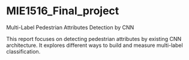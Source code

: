 # MIE1516_Final_project
Multi-Label Pedestrian Attributes Detection by CNN

This report focuses on detecting pedestrian attributes by existing CNN architecture. It explores different ways to build and measure multi-label classification. 
